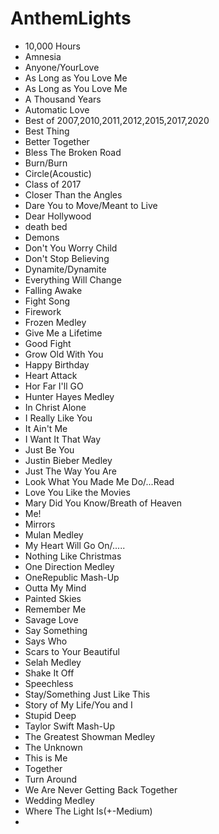 # AnthemLights

- 10,000 Hours
- Amnesia
- Anyone/YourLove
- As Long as You Love Me
- As Long as You Love Me
- A Thousand Years
- Automatic Love
- Best of 2007,2010,2011,2012,2015,2017,2020
- Best Thing 
- Better Together
- Bless The Broken Road
- Burn/Burn
- Circle(Acoustic)
- Class of 2017
- Closer Than the Angles
- Dare You to Move/Meant to Live
- Dear Hollywood
- death bed
- Demons
- Don't You Worry Child
- Don't Stop Believing
- Dynamite/Dynamite
- Everything Will Change
- Falling Awake
- Fight Song
- Firework
- Frozen Medley
- Give Me a Lifetime
- Good Fight
- Grow Old With You
- Happy Birthday
- Heart Attack
- Hor Far I'll GO
- Hunter Hayes Medley
- In Christ Alone
- I Really Like You
- It Ain't Me
- I Want It That Way
- Just Be You
- Justin Bieber Medley
- Just The Way You Are
- Look What You Made Me Do/...Read
- Love You Like the Movies
- Mary Did You Know/Breath of Heaven
- Me!
- Mirrors
- Mulan Medley
- My Heart Will Go On/.....
- Nothing Like Christmas
- One Direction Medley
- OneRepublic Mash-Up
- Outta My Mind
- Painted Skies
- Remember Me
- Savage Love
- Say Something
- Says Who
- Scars to Your Beautiful
- Selah Medley
- Shake It Off
- Speechless
- Stay/Something Just Like This
- Story of My Life/You and I
- Stupid Deep
- Taylor Swift Mash-Up
- The Greatest Showman Medley
- The Unknown
- This is Me
- Together
- Turn Around
- We Are Never Getting Back Together
- Wedding Medley
- Where The Light Is(+-Medium)
- 
